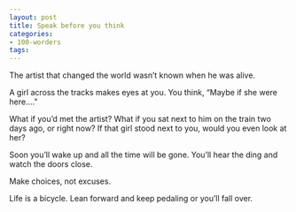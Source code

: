 ```yaml
---
layout: post
title: Speak before you think
categories:
- 100-worders
tags: 
---
```

The artist that changed the world wasn’t known when he was alive.

A girl across the tracks makes eyes at you. You think, “Maybe if she were here…."

What if you’d met the artist? What if you sat next to him on the train two days ago, or right now? If that girl stood next to you, would you even look at her?

Soon you’ll wake up and all the time will be gone. You’ll hear the ding and watch the doors close.

Make choices, not excuses.

Life is a bicycle. Lean forward and keep pedaling or you’ll fall over.
